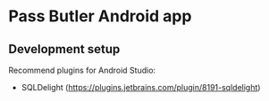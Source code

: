 # Pass Butler Android app

## Development setup

Recommend plugins for Android Studio:
* SQLDelight (https://plugins.jetbrains.com/plugin/8191-sqldelight)
